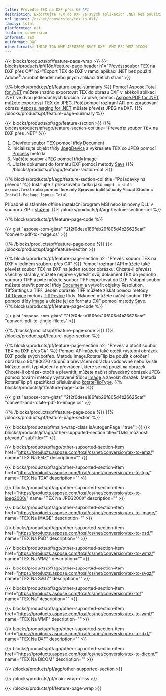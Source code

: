 ```yaml
---
title: Převeďte TEX na DXF přes C# API
description: Exportujte TEX do DXF ve svých aplikacích .NET bez použití jakékoli aplikace třetí strany
url_ignore: /cs/net/conversion/tex-to-dxf/
family: total
platformtag: net
feature: conversion
informat: TEX
outformat: DXF
otherformats: IMAGE TGA WMF JPEG2000 SVGZ DXF  EMZ PSD WMZ DICOM
---
```

{{< blocks/products/pf/feature-page-wrap >}}
{{< blocks/products/pf/i18n/feature-page-header h1="Převést soubor TEX na DXF přes C#" h2="Export TEX do DXF v rámci aplikací .NET bez použití Adobe<sup>&reg;</sup> Acrobat Reader nebo jiných aplikací třetích stran" >}}

{{% blocks/products/pf/feature-page-summary %}}
Pomocí [Aspose.Total for .NET](https://products.aspose.com/total/net/) můžete snadno exportovat TEX do obrazu DXF v jakékoli aplikaci .NET ve dvou jednoduchých krocích. Za prvé, pomocí [Aspose.PDF for .NET](https://products.aspose.com/pdf/net/) můžete exportovat TEX do JPEG. Poté pomocí rozhraní API pro zpracování obrazu [Aspose.Imaging for .NET](https://products.aspose.com/imaging/net/) můžete převést JPEG na DXF.
{{% /blocks/products/pf/feature-page-summary  %}}

{{< blocks/products/pf/agp/feature-section >}}
{{% blocks/products/pf/agp/feature-section-col title="Převeďte soubor TEX na DXF přes .NET" %}}
1. Otevřete soubor TEX pomocí třídy [Document](https://apireference.aspose.com/pdf/net/aspose.pdf/document)
2. Inicializujte objekt třídy [JpegDevice](https://apireference.aspose.com/pdf/net/aspose.pdf.devices/jpegdevice) a vykreslete TEX do JPEG pomocí [Process](https://apireference.aspose.com/pdf/net/aspose.pdf.devices.pagedevice/process/methods/1) metoda
3. Načtěte soubor JPEG pomocí třídy [Image](https://apireference.aspose.com/imaging/net/aspose.imaging/image)
4. Uložte dokument do formátu DXF pomocí metody [Save](https://apireference.aspose.com/imaging/net/aspose.imaging.image/save/methods/4)
{{% /blocks/products/pf/agp/feature-section-col %}}

{{% blocks/products/pf/agp/feature-section-col title="Požadavky na převod" %}}
Instalujte z příkazového řádku jako ```nuget install Aspose.Total``` nebo pomocí konzoly Správce balíčků sady Visual Studio s ```Install-Package Aspose.Total```.

Případně si stáhněte offline instalační program MSI nebo knihovny DLL v souboru ZIP z [stažení](https://downloads.aspose.com/total/net).
{{% /blocks/products/pf/agp/feature-section-col %}}

{{% blocks/products/pf/feature-page-code %}}

{{< gist "aspose-com-gists" "2f2f0deee186feb29f805d4b26625caf" "convert-pdf-to-image.cs" >}}


{{% /blocks/products/pf/feature-page-code %}}
{{< /blocks/products/pf/agp/feature-section >}}

{{% blocks/products/pf/feature-page-section  h2="Převést soubor TEX na DXF v jediném souboru přes C#" %}}
Pomocí rozhraní API můžete také převést soubor TEX na DXF na jeden soubor obrázku. Chcete-li převést všechny stránky, můžete nejprve vykreslit svůj dokument TEX do jednoho souboru TIFF a poté můžete soubor TIFF exportovat do DXF. Vstupní soubor můžete otevřít pomocí třídy [Document](https://apireference.aspose.com/pdf/net/aspose.pdf/document) a vytvořit objekty Resolution, TiffSettings a TIFF. Jeden obrázek TIFF můžete získat pomocí metody [TiffDevice](https://apireference.aspose.com/pdf/net/aspose.pdf.devices.documentdevice/process/methods/3) metody [TiffDevice](https://apireference.aspose.com/pdf/net/aspose.pdf.devices/tiffdevice) třídy. Nakonec můžete načíst soubor TIFF pomocí třídy [Image](https://apireference.aspose.com/imaging/net/aspose.imaging/image)
a uložte jej do formátu DXF pomocí metody [Save](https://apireference.aspose.com/imaging/net/aspose.imaging.image/save/methods/4).  
{{% blocks/products/pf/feature-page-code %}}

{{< gist "aspose-com-gists" "2f2f0deee186feb29f805d4b26625caf" "convert-pdf-to-single-file.cs" >}}

{{% /blocks/products/pf/feature-page-code  %}}
{{% /blocks/products/pf/feature-page-section %}}

{{% blocks/products/pf/feature-page-section  h2="Převést a otočit soubor TEX na DXF přes C#" %}}
Pomocí API můžete také otočit výstupní obrázek DXF podle svých potřeb. Metodu Image.RotateFlip lze použít k otočení obrázku o 90/180/270 stupňů a převrácení obrázku vodorovně nebo svisle. Můžete určit typ otočení a převrácení, které se má použít na obrázek. Chcete-li obrázek otočit a převrátit, můžete načíst převedený obrázek JPEG pomocí tovární metody vystavené třídou [Image](https://apireference.aspose.com/imaging/net/aspose.imaging/image) a zavolat obrázek .Metoda RotateFlip při specifikaci příslušného [RotateFlipType](https://apireference.aspose.com/imaging/net/aspose.imaging/rotatefliptype). 
{{% blocks/products/pf/feature-page-code %}}

{{< gist "aspose-com-gists" "2f2f0deee186feb29f805d4b26625caf" "convert-and-rotate-pdf-to-image.cs" >}}

{{% /blocks/products/pf/feature-page-code  %}}
{{% /blocks/products/pf/feature-page-section %}}

{{< blocks/products/pf/main-wrap-class isAutogenPage="true" >}}
{{< blocks/products/pf/agp/other-supported-section title="Další možnosti převodu" subTitle="" >}}

{{< blocks/products/pf/agp/other-supported-section-item href="https://products.aspose.com/total/cs/net/conversion/tex-to-emz/" name="TEX Na EMZ" description="" >}}

{{< blocks/products/pf/agp/other-supported-section-item href="https://products.aspose.com/total/cs/net/conversion/tex-to-tga/" name="TEX Na TGA" description="" >}}

{{< blocks/products/pf/agp/other-supported-section-item href="https://products.aspose.com/total/cs/net/conversion/tex-to-jpeg2000/" name="TEX Na JPEG2000" description="" >}}

{{< blocks/products/pf/agp/other-supported-section-item href="https://products.aspose.com/total/cs/net/conversion/tex-to-image/" name="TEX Na IMAGE" description="" >}}

{{< blocks/products/pf/agp/other-supported-section-item href="https://products.aspose.com/total/cs/net/conversion/tex-to-psd/" name="TEX Na PSD" description="" >}}

{{< blocks/products/pf/agp/other-supported-section-item href="https://products.aspose.com/total/cs/net/conversion/tex-to-wmz/" name="TEX Na WMZ" description="" >}}

{{< blocks/products/pf/agp/other-supported-section-item href="https://products.aspose.com/total/cs/net/conversion/tex-to-svgz/" name="TEX Na SVGZ" description="" >}}

{{< blocks/products/pf/agp/other-supported-section-item href="https://products.aspose.com/total/cs/net/conversion/tex-to/" name="TEX Na" description="" >}}

{{< blocks/products/pf/agp/other-supported-section-item href="https://products.aspose.com/total/cs/net/conversion/tex-to-wmf/" name="TEX Na WMF" description="" >}}

{{< blocks/products/pf/agp/other-supported-section-item href="https://products.aspose.com/total/cs/net/conversion/tex-to-dxf/" name="TEX Na DXF" description="" >}}

{{< blocks/products/pf/agp/other-supported-section-item href="https://products.aspose.com/total/cs/net/conversion/tex-to-dicom/" name="TEX Na DICOM" description="" >}}



{{< /blocks/products/pf/agp/other-supported-section >}}

{{< /blocks/products/pf/main-wrap-class >}}

{{< /blocks/products/pf/feature-page-wrap >}}